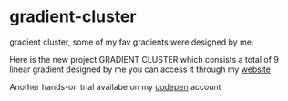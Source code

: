 # gradient-cluster
gradient cluster, some of my fav gradients were designed by me.


Here is the new project GRADIENT CLUSTER which consists a total of 9 linear gradient designed by me you can access it through my [website](https://gradient-cluster.vercel.app/)

Another hands-on trial availabe on my [codepen](https://codepen.io/bhargavkadali39/pen/VwzyxPd) account
